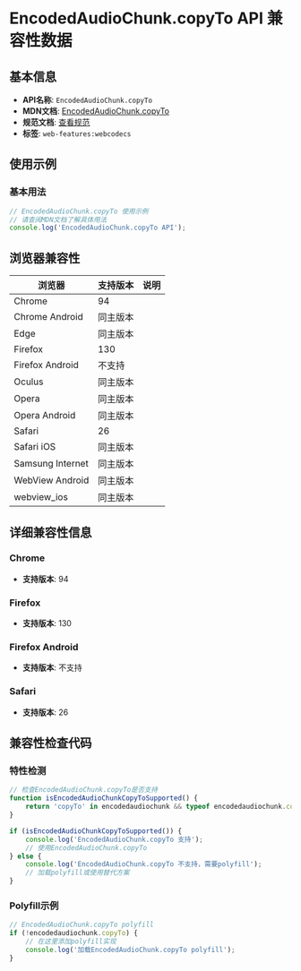 # EncodedAudioChunk.copyTo API 兼容性数据

## 基本信息

- **API名称**: `EncodedAudioChunk.copyTo`
- **MDN文档**: [EncodedAudioChunk.copyTo](https://developer.mozilla.org/docs/Web/API/EncodedAudioChunk/copyTo)
- **规范文档**: [查看规范](https://w3c.github.io/webcodecs/#dom-encodedaudiochunk-copyto)
- **标签**: `web-features:webcodecs`

## 使用示例

### 基本用法

```javascript
// EncodedAudioChunk.copyTo 使用示例
// 请查阅MDN文档了解具体用法
console.log('EncodedAudioChunk.copyTo API');
```

## 浏览器兼容性

| 浏览器 | 支持版本 | 说明 |
|--------|----------|------|
| Chrome | 94 |  |
| Chrome Android | 同主版本 |  |
| Edge | 同主版本 |  |
| Firefox | 130 |  |
| Firefox Android | 不支持 |  |
| Oculus | 同主版本 |  |
| Opera | 同主版本 |  |
| Opera Android | 同主版本 |  |
| Safari | 26 |  |
| Safari iOS | 同主版本 |  |
| Samsung Internet | 同主版本 |  |
| WebView Android | 同主版本 |  |
| webview_ios | 同主版本 |  |

## 详细兼容性信息

### Chrome

- **支持版本**: 94

### Firefox

- **支持版本**: 130

### Firefox Android

- **支持版本**: 不支持

### Safari

- **支持版本**: 26

## 兼容性检查代码

### 特性检测

```javascript
// 检查EncodedAudioChunk.copyTo是否支持
function isEncodedAudioChunkCopyToSupported() {
    return 'copyTo' in encodedaudiochunk && typeof encodedaudiochunk.copyTo === 'function';
}

if (isEncodedAudioChunkCopyToSupported()) {
    console.log('EncodedAudioChunk.copyTo 支持');
    // 使用EncodedAudioChunk.copyTo
} else {
    console.log('EncodedAudioChunk.copyTo 不支持，需要polyfill');
    // 加载polyfill或使用替代方案
}
```

### Polyfill示例

```javascript
// EncodedAudioChunk.copyTo polyfill
if (!encodedaudiochunk.copyTo) {
    // 在这里添加polyfill实现
    console.log('加载EncodedAudioChunk.copyTo polyfill');
}
```

